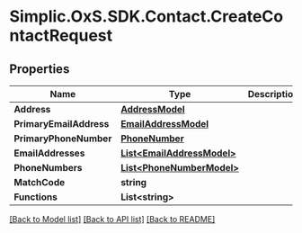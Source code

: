 # Simplic.OxS.SDK.Contact.CreateContactRequest

## Properties

Name | Type | Description | Notes
------------ | ------------- | ------------- | -------------
**Address** | [**AddressModel**](AddressModel.md) |  | [optional] 
**PrimaryEmailAddress** | [**EmailAddressModel**](EmailAddressModel.md) |  | [optional] 
**PrimaryPhoneNumber** | [**PhoneNumber**](PhoneNumber.md) |  | [optional] 
**EmailAddresses** | [**List&lt;EmailAddressModel&gt;**](EmailAddressModel.md) |  | [optional] 
**PhoneNumbers** | [**List&lt;PhoneNumberModel&gt;**](PhoneNumberModel.md) |  | [optional] 
**MatchCode** | **string** |  | [optional] 
**Functions** | **List&lt;string&gt;** |  | [optional] 

[[Back to Model list]](../README.md#documentation-for-models) [[Back to API list]](../README.md#documentation-for-api-endpoints) [[Back to README]](../README.md)

